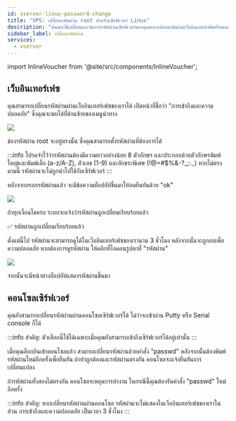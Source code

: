 ```yaml
---
id: vserver-linux-password-change
title: "VPS: เปลี่ยนรหัสผ่าน root สำหรับเซิร์ฟเวอร์ Linux"
description: "ค้นพบวิธีเปลี่ยนและจัดการรหัสผ่านเซิร์ฟเวอร์ของคุณอย่างปลอดภัยผ่านเว็บอินเทอร์เฟซหรือคอนโซล เพื่อควบคุมการเข้าถึงที่ดีขึ้น → เรียนรู้เพิ่มเติมตอนนี้"
sidebar_label: เปลี่ยนรหัสผ่าน
services:
  - vserver
---
```


import InlineVoucher from '@site/src/components/InlineVoucher';

<InlineVoucher />

## เว็บอินเทอร์เฟซ

คุณสามารถเปลี่ยนรหัสผ่านผ่านเว็บอินเทอร์เฟซของเราได้ เปิดหน้าที่ชื่อว่า "การเข้าถึงและความปลอดภัย" ซึ่งคุณจะพบได้ที่ด้านซ้ายของเมนูนำทาง

![](https://screensaver01.zap-hosting.com/index.php/s/9nMFt4ZAGmQEHnZ/preview)

ช่องรหัสผ่าน root จะอยู่ตรงนั้น ซึ่งคุณสามารถตั้งรหัสผ่านที่ต้องการได้

:::info
โปรดจำไว้ว่ารหัสผ่านต้องมีความยาวอย่างน้อย 8 ตัวอักษร และประกอบด้วยตัวอักษรพิมพ์ใหญ่และพิมพ์เล็ก (a-z/A-Z), ตัวเลข (1-9) และอักขระพิเศษ (!@=#$%&-?_;:.,) หากไม่ตรงตามนี้ รหัสผ่านจะไม่ถูกนำไปใช้กับเซิร์ฟเวอร์
:::

หลังจากกรอกรหัสผ่านแล้ว จะมีข้อความป๊อปอัปขึ้นมาให้กดยืนยันด้วย "ok"

![](https://screensaver01.zap-hosting.com/index.php/s/sybJP9oeJKY2SLr/preview)

ถ้าทุกเงื่อนไขครบ ระบบจะแจ้งว่ารหัสผ่านถูกเปลี่ยนเรียบร้อยแล้ว

✅ รหัสผ่านถูกเปลี่ยนเรียบร้อยแล้ว

ตั้งแต่นี้ไป รหัสผ่านจะสามารถดูได้ในเว็บอินเทอร์เฟซของเรานาน 3 ชั่วโมง หลังจากนั้นจะถูกลบเพื่อความปลอดภัย หากต้องการดูรหัสผ่าน ให้คลิกที่ไอคอนรูปตาที่ "รหัสผ่าน"

![](https://screensaver01.zap-hosting.com/index.php/s/rFKrYA6en8Z9ypz/preview)

จากนั้นจะมีหน้าต่างป๊อปอัปแสดงรหัสผ่านขึ้นมา


## คอนโซลเซิร์ฟเวอร์

คุณยังสามารถเปลี่ยนรหัสผ่านผ่านคอนโซลเซิร์ฟเวอร์ได้ ไม่ว่าจะเข้าผ่าน Putty หรือ Serial console ก็ได้

:::info
สำคัญ: ตัวเลือกนี้ใช้ได้เฉพาะเมื่อคุณยังสามารถเข้าถึงเซิร์ฟเวอร์ได้อยู่เท่านั้น
:::

เมื่อคุณล็อกอินเข้าคอนโซลแล้ว สามารถเปลี่ยนรหัสผ่านด้วยคำสั่ง "passwd" หลังจากนั้นต้องพิมพ์รหัสผ่านใหม่อีกครั้งเพื่อยืนยัน ถ้าทำถูกต้องและรหัสผ่านตรงกัน คอนโซลจะแจ้งยืนยันการเปลี่ยนแปลง

ถ้ารหัสผ่านทั้งสองไม่ตรงกัน คอนโซลจะหยุดการทำงาน ในกรณีนี้คุณต้องรันคำสั่ง "passwd" ใหม่อีกครั้ง

:::info
สำคัญ: หากเปลี่ยนรหัสผ่านผ่านคอนโซล รหัสผ่านจะไม่แสดงในเว็บอินเทอร์เฟซของเราในส่วน การเข้าถึงและความปลอดภัย เป็นเวลา 3 ชั่วโมง
:::

<InlineVoucher />